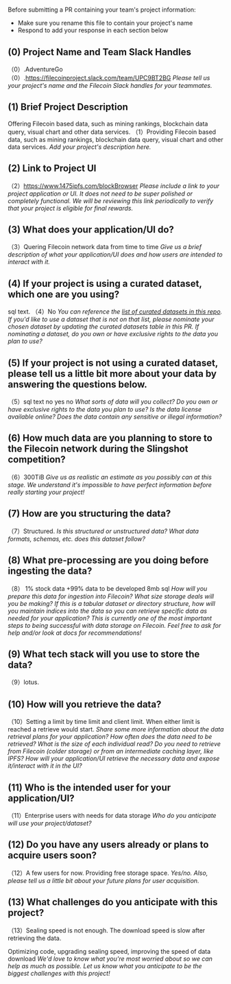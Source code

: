 # <AdventureGo>

Before submitting a PR containing your team's project information:
- Make sure you rename this file to contain your project's name
- Respond to add your response in each section below

## (0) Project Name and Team Slack Handles
（0）.AdventureGo
（0）.https://filecoinproject.slack.com/team/UPC9BT2BG
*Please tell us your project's name and the Filecoin Slack handles for your teammates.*

## (1) Brief Project Description
Offering Filecoin based data, such as mining rankings, blockchain data query, visual chart and other data services.
（1）Providing Filecoin based data, such as mining rankings, blockchain data query, visual chart and other data services.
*Add your project's description here.*

## (2) Link to Project UI
（2）https://www.1475ipfs.com/blockBrowser
*Please include a link to your project application or UI. It does not need to be super polished or completely functional. We will be reviewing this link periodically to verify that your project is eligible for final rewards.*

## (3) What does your application/UI do?
（3）Quering Filecoin network data from time to time
*Give us a brief description of what your application/UI does and how users are intended to interact with it.*

## (4) If your project is using a curated dataset, which one are you using?
sql text.
（4）No
*You can reference the [list of curated datasets in this repo](https://github.com/filecoin-project/slingshot/blob/master/datasets.md). If you'd like to use a dataset that is not on that list, please nominate your chosen dataset by updating the curated datasets table in this PR. If nominating a dataset, do you own or have exclusive rights to the data you plan to use?*

## (5) If your project is not using a curated dataset, please tell us a little bit more about your data by answering the questions below.
（5）sql text
     no
     yes
     no
*What sorts of data will you collect? Do you own or have exclusive rights to the data you plan to use? Is the data license available online? Does the data contain any sensitive or illegal information?*

## (6) How much data are you planning to store to the Filecoin network during the Slingshot competition?
（6）300TiB
*Give us as realistic an estimate as you possibly can at this stage. We understand it's impossible to have perfect information before really starting your project!*

## (7) How are you structuring the data?
（7）Structured.
*Is this structured or unstructured data? What data formats, schemas, etc. does this dataset follow?*

## (8) What pre-processing are you doing before ingesting the data?
（8）
1% stock data +99% data to be developed
8mb
sql
*How will you prepare this data for ingestion into Filecoin? What size storage deals will you be making? If this is a tabular dataset or directory structure, how will you maintain indices into the data so you can retrieve specific data as needed for your application? This is currently one of the most important steps to being successful with data storage on Filecoin. Feel free to ask for help and/or look at docs for recommendations!*

## (9)  What tech stack will you use to store the data?
（9）lotus.

## (10) How will you retrieve the data?
（10）Setting a limit by time limit and client limit. When either limit is reached a retrieve would start.
*Share some more information about the data retrieval plans for your application? How often does the data need to be retrieved? What is the size of each individual read? Do you need to retrieve from Filecoin (colder storage) or from an intermediate caching layer, like IPFS? How will your application/UI retrieve the necessary data and expose it/interact with it in the UI?*

## (11) Who is the intended user for your application/UI?
（11）Enterprise users with needs for data storage
*Who do you anticipate will use your project/dataset?*

## (12) Do you have any users already or plans to acquire users soon?
（12）A few users for now. Providing free storage space.
*Yes/no. Also, please tell us a little bit about your future plans for user acquisition.*

## (13) What challenges do you anticipate with this project?
（13）Sealing speed is not enough. The download speed is slow after retrieving the data.

Optimizing code, upgrading sealing speed, improving the speed of data download
*We'd love to know what you're most worried about so we can help as much as possible. Let us know what you anticipate to be the biggest challenges with this project!*
